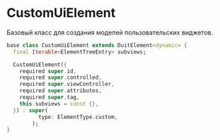 # CustomUiElement

Базовый класс для создания моделей пользовательских виджетов.

```dart
base class CustomUiElement extends DuitElement<dynamic> {
  final Iterable<ElementTreeEntry> subviews;

  CustomUiElement({
    required super.id,
    required super.controlled,
    required super.viewController,
    required super.attributes,
    required super.tag,
    this.subviews = const {},
  }) : super(
          type: ElementType.custom,
        );
}
```